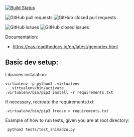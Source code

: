 [![Build Status](https://travis-ci.org/thiagogomesverissimo/eas.svg?branch=master)](https://travis-ci.org/thiagogomesverissimo/eas)

![GitHub pull requests](https://img.shields.io/github/issues-pr-raw/thiagogomesverissimo/eas.svg) 
![GitHub closed pull requests](https://img.shields.io/github/issues-pr-closed-raw/thiagogomesverissimo/eas.svg)

![GitHub issues](https://img.shields.io/github/issues/thiagogomesverissimo/eas.svg) 
![GitHub closed issues](https://img.shields.io/github/issues-closed/thiagogomesverissimo/eas.svg)

Documentation:

  - [https://eas.readthedocs.io/en/latest/genindex.html
](https://eas.readthedocs.io/en/latest/genindex.html
)

## Basic dev setup:

Libraries instalation:

    virtualenv -p python3 .virtualenv 
    . .virtualenv/bin/activate
    .virtualenv/bin/pip3 install -r requirements.txt

If necessary, recreate the requirements.txt:

    .virtualenv/bin/pip3 freeze > requirements.txt

Example of how to run tests, given you are at root directory:

     python3 tests/test_shimadzu.py



